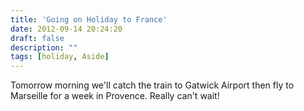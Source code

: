 ```yaml
---
title: 'Going on Holiday to France'
date: 2012-09-14 20:24:20
draft: false
description: ""
tags: [holiday, Aside]
---
```


Tomorrow morning we'll catch the train to Gatwick Airport then fly to Marseille for a week in Provence. Really can't wait!